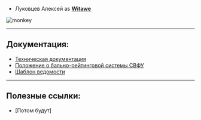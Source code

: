 - Луковцев Алексей as **[Witawe](https://github.com/0dj3/ML-lab1/commits?author=Witawe)**

![monkey](https://i.giphy.com/media/5Zesu5VPNGJlm/giphy.webp)
___
## Документация:
- [Техническая документация](https://yagu.s-vfu.ru/mod/resource/view.php?id=750928)
- [Положение о бально-рейтинговой системы СВФУ](https://www.s-vfu.ru/upload/iblock/964/96440a0a0b098fb986983806bb59a377.pdf)
- [Шаблон ведомости](https://www.s-vfu.ru/upload/iblock/197/19784f052344d6f54bb49f5d871bdb33.pdf )
___
## Полезные ссылки:
- [Потом будут]

